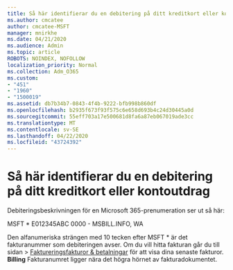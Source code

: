 ```yaml
---
title: Så här identifierar du en debitering på ditt kreditkort eller kontoutdrag
ms.author: cmcatee
author: cmcatee-MSFT
manager: mnirkhe
ms.date: 04/21/2020
ms.audience: Admin
ms.topic: article
ROBOTS: NOINDEX, NOFOLLOW
localization_priority: Normal
ms.collection: Adm_O365
ms.custom:
- "451"
- "1960"
- "1500019"
ms.assetid: db7b34b7-0843-4f4b-9222-bfb998b860df
ms.openlocfilehash: b2935f673f93f575c6e658d693b4c24d30445a0d
ms.sourcegitcommit: 55eff703a17e500681d8fa6a87eb067019ade3cc
ms.translationtype: MT
ms.contentlocale: sv-SE
ms.lasthandoff: 04/22/2020
ms.locfileid: "43724392"
---
```

# <a name="how-to-identify-a-charge-on-your-credit-card-or-bank-statement"></a>Så här identifierar du en debitering på ditt kreditkort eller kontoutdrag

Debiteringsbeskrivningen för en Microsoft 365-prenumeration ser ut så här:
  
MSFT \* E012345ABC 0000 - MSBILL.INFO, WA
  
Den alfanumeriska strängen med 10 tecken efter MSFT \* är det fakturanummer som debiteringen avser. Om du vill hitta fakturan går du till sidan \> [Faktureringsfakturor & betalningar](https://go.microsoft.com/fwlink/p/?linkid=848039) för att visa dina senaste fakturor. **Billing** Fakturanumret ligger nära det högra hörnet av fakturadokumentet.